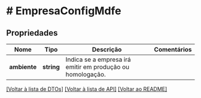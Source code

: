 # # EmpresaConfigMdfe

## Propriedades

Nome | Tipo | Descrição | Comentários
------------ | ------------- | ------------- | -------------
**ambiente** | **string** | Indica se a empresa irá emitir em produção ou homologação. |

[[Voltar à lista de DTOs]](../../README.md#models) [[Voltar à lista de API]](../../README.md#endpoints) [[Voltar ao README]](../../README.md)
